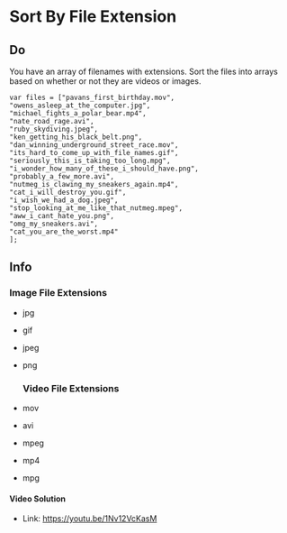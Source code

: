 # Sort By File Extension

## Do

You have an array of filenames with extensions. Sort the files into arrays based on whether or not they are videos or images.

```
var files = ["pavans_first_birthday.mov",
"owens_asleep_at_the_computer.jpg",
"michael_fights_a_polar_bear.mp4",
"nate_road_rage.avi",
"ruby_skydiving.jpeg",
"ken_getting_his_black_belt.png",
"dan_winning_underground_street_race.mov",
"its_hard_to_come_up_with_file_names.gif",
"seriously_this_is_taking_too_long.mpg",
"i_wonder_how_many_of_these_i_should_have.png",
"probably_a_few_more.avi",
"nutmeg_is_clawing_my_sneakers_again.mp4",
"cat_i_will_destroy_you.gif",
"i_wish_we_had_a_dog.jpeg",
"stop_looking_at_me_like_that_nutmeg.mpeg",
"aww_i_cant_hate_you.png",
"omg_my_sneakers.avi",
"cat_you_are_the_worst.mp4"
];
```

## Info

### Image File Extensions

* jpg
* gif
* jpeg
* png

  ### Video File Extensions

* mov
* avi
* mpeg
* mp4
* mpg

#### Video Solution

* Link: <https://youtu.be/1Nv12VcKasM>
